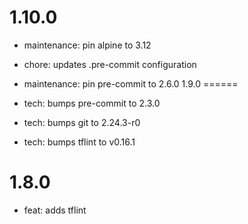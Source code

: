 1.10.0
======

- maintenance: pin alpine to 3.12
- chore: updates .pre-commit configuration
- maintenance: pin pre-commit to 2.6.0
1.9.0
======

- tech: bumps pre-commit to 2.3.0
- tech: bumps git to 2.24.3-r0
- tech: bumps tflint to v0.16.1

1.8.0
======

- feat: adds tflint

